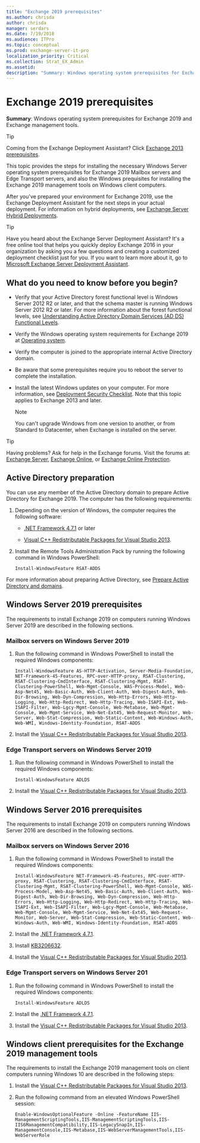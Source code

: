 ```yaml
---
title: "Exchange 2019 prerequisites"
ms.author: chrisda
author: chrisda
manager: serdars
ms.date: 7/19/2018
ms.audience: ITPro
ms.topic: conceptual
ms.prod: exchange-server-it-pro
localization_priority: Critical
ms.collection: Strat_EX_Admin
ms.assetid: 
description: "Summary: Windows operating system prerequisites for Exchange 2019 and Exchange management tools."
---
```


# Exchange 2019 prerequisites

 **Summary**: Windows operating system prerequisites for Exchange 2019 and Exchange management tools.

> [!TIP]
> Coming from the Exchange Deployment Assistant? Click [Exchange 2013 prerequisites](https://technet.microsoft.com/library/bb691354(v=exchg.150).aspx).

This topic provides the steps for installing the necessary Windows Server operating system prerequisites for Exchange 2019 Mailbox servers and Edge Transport servers, and also the Windows prequisites for installing the Exchange 2019 management tools on Windows client computers.

After you've prepared your environment for Exchange 2019, use the Exchange Deployment Assistant for the next steps in your actual deployment. For information on hybrid deployments, see [Exchange Server Hybrid Deployments](https://technet.microsoft.com/library/jj200581(v=exchg.150).aspx).

> [!TIP]
> Have you heard about the Exchange Server Deployment Assistant? It's a free online tool that helps you quickly deploy Exchange 2016 in your organization by asking you a few questions and creating a customized deployment checklist just for you. If you want to learn more about it, go to [Microsoft Exchange Server Deployment Assistant](https://go.microsoft.com/fwlink/p/?linkid=626978).

## What do you need to know before you begin?

- Verify that your Active Directory forest functional level is Windows Server 2012 R2 or later, and that the schema master is running Windows Server 2012 R2 or later. For more information about the forest functional levels, see [Understanding Active Directory Domain Services (AD DS) Functional Levels](https://go.microsoft.com/fwlink/p/?linkId=137037).

- Verify the Windows operating system requirements for Exchange 2019 at [Operating system](system-requirements.md#operating-system).

- Verify the computer is joined to the appropriate internal Active Directory domain.

- Be aware that some prerequisites require you to reboot the server to complete the installation.

- Install the latest Windows updates on your computer. For more information, see [Deployment Security Checklist](https://technet.microsoft.com/library/aa996026(v=exchg.150).aspx). Note that this topic applies to Exchange 2013 and later.

    > [!NOTE]
    > You can't upgrade Windows from one version to another, or from Standard to Datacenter, when Exchange is installed on the server.

> [!TIP]
> Having problems? Ask for help in the Exchange forums. Visit the forums at: [Exchange Server](https://go.microsoft.com/fwlink/p/?linkId=60612), [Exchange Online](https://go.microsoft.com/fwlink/p/?linkId=267542), or [Exchange Online Protection](https://go.microsoft.com/fwlink/p/?linkId=285351).


## Active Directory preparation

You can use any member of the Active Directory domain to prepare Active Directory for Exchange 2019. The computer has the following requirements:

1. Depending on the version of Windows, the computer requires the following software:

    - [.NET Framework 4.7.1](https://go.microsoft.com/fwlink/p/?linkid=866906) or later

    - [Visual C++ Redistributable Packages for Visual Studio 2013](https://go.microsoft.com/fwlink/?linkid=2002913).

2. Install the Remote Tools Administration Pack by running the following command in Windows PowerShell:

    ```
    Install-WindowsFeature RSAT-ADDS
    ```

For more information about preparing Active Directory, see [Prepare Active Directory and domains](prepare-ad-and-domains.md).

## Windows Server 2019 prerequisites

The requirements to install Exchange 2019 on computers running Windows Server 2019 are described in the following sections.

### Mailbox servers on Windows Server 2019

1. Run the following command in Windows PowerShell to install the required Windows components:

    ```
    Install-WindowsFeature AS-HTTP-Activation, Server-Media-Foundation, NET-Framework-45-Features, RPC-over-HTTP-proxy, RSAT-Clustering, RSAT-Clustering-CmdInterface, RSAT-Clustering-Mgmt, RSAT-Clustering-PowerShell, Web-Mgmt-Console, WAS-Process-Model, Web-Asp-Net45, Web-Basic-Auth, Web-Client-Auth, Web-Digest-Auth, Web-Dir-Browsing, Web-Dyn-Compression, Web-Http-Errors, Web-Http-Logging, Web-Http-Redirect, Web-Http-Tracing, Web-ISAPI-Ext, Web-ISAPI-Filter, Web-Lgcy-Mgmt-Console, Web-Metabase, Web-Mgmt-Console, Web-Mgmt-Service, Web-Net-Ext45, Web-Request-Monitor, Web-Server, Web-Stat-Compression, Web-Static-Content, Web-Windows-Auth, Web-WMI, Windows-Identity-Foundation, RSAT-ADDS
    ```

2. Install the [Visual C++ Redistributable Packages for Visual Studio 2013](https://go.microsoft.com/fwlink/?linkid=2002913).

### Edge Transport servers on Windows Server 2019

1. Run the following command in Windows PowerShell to install the required Windows components:

    ```
    Install-WindowsFeature ADLDS
    ```

2. Install the [Visual C++ Redistributable Packages for Visual Studio 2013](https://go.microsoft.com/fwlink/?linkid=2002913).

## Windows Server 2016 prerequisites

The requirements to install Exchange 2019 on computers running Windows Server 2016 are described in the following sections.

### Mailbox servers on Windows Server 2016

1. Run the following command in Windows PowerShell to install the required Windows components:

    ```
    Install-WindowsFeature NET-Framework-45-Features, RPC-over-HTTP-proxy, RSAT-Clustering, RSAT-Clustering-CmdInterface, RSAT-Clustering-Mgmt, RSAT-Clustering-PowerShell, Web-Mgmt-Console, WAS-Process-Model, Web-Asp-Net45, Web-Basic-Auth, Web-Client-Auth, Web-Digest-Auth, Web-Dir-Browsing, Web-Dyn-Compression, Web-Http-Errors, Web-Http-Logging, Web-Http-Redirect, Web-Http-Tracing, Web-ISAPI-Ext, Web-ISAPI-Filter, Web-Lgcy-Mgmt-Console, Web-Metabase, Web-Mgmt-Console, Web-Mgmt-Service, Web-Net-Ext45, Web-Request-Monitor, Web-Server, Web-Stat-Compression, Web-Static-Content, Web-Windows-Auth, Web-WMI, Windows-Identity-Foundation, RSAT-ADDS
    ```

2. Install the [.NET Framework 4.7.1](https://go.microsoft.com/fwlink/p/?linkid=866906).

3. Install [KB3206632](https://go.microsoft.com/fwlink/p/?linkid=837748).

4. Install the [Visual C++ Redistributable Packages for Visual Studio 2013](https://go.microsoft.com/fwlink/?linkid=2002913).

### Edge Transport servers on Windows Server 201

1. Run the following command in Windows PowerShell to install the required Windows components:

    ```
    Install-WindowsFeature ADLDS
    ```

2. Install the [.NET Framework 4.7.1](https://go.microsoft.com/fwlink/p/?linkid=866906).

3. Install the [Visual C++ Redistributable Packages for Visual Studio 2013](https://go.microsoft.com/fwlink/?linkid=2002913).

## Windows client prerequisites for the Exchange 2019 management tools

The requirements to install the Exchange 2019 management tools on client computers running Windows 10 are described in the following steps:

1. Install the [Visual C++ Redistributable Packages for Visual Studio 2013](https://go.microsoft.com/fwlink/?linkid=2002913).

2. Run the following command from an elevated Windows PowerShell session:

    ```
    Enable-WindowsOptionalFeature -Online -FeatureName IIS-ManagementScriptingTools,IIS-ManagementScriptingTools,IIS-IIS6ManagementCompatibility,IIS-LegacySnapIn,IIS-ManagementConsole,IIS-Metabase,IIS-WebServerManagementTools,IIS-WebServerRole
    ```
